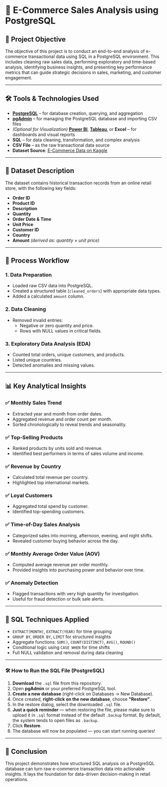 # 🛒 E-Commerce Sales Analysis using PostgreSQL


## 🧾 Project Objective

The objective of this project is to conduct an end-to-end analysis of e-commerce transactional data using SQL in a PostgreSQL environment. This includes cleaning raw sales data, performing exploratory and time-based analysis, identifying business insights, and presenting key performance metrics that can guide strategic decisions in sales, marketing, and customer engagement.

---

## 🛠️ Tools & Technologies Used

- [**PostgreSQL**](https://www.postgresql.org/download/) – for database creation, querying, and aggregation  
- [**pgAdmin**](https://www.pgadmin.org/download/) – for managing the PostgreSQL database and importing CSV files
- *(Optional for Visualization)* [**Power BI**](https://powerbi.microsoft.com/downloads/), [**Tableau**](https://www.tableau.com/products/desktop/download), or **Excel** – for dashboards and visual reports
- **SQL** – for data cleaning, transformation, and complex analysis  
- **CSV File** – as the raw transactional data source  
- **Dataset Source**: [E-Commerce Data on Kaggle](https://www.kaggle.com/datasets/carrie1/ecommerce-data?select=data.csv)
  
---

## 📂 Dataset Description

The dataset contains historical transaction records from an online retail store, with the following key fields:

- **Order ID**
- **Product ID**
- **Description**
- **Quantity**
- **Order Date & Time**
- **Unit Price**
- **Customer ID**
- **Country**
- **Amount** *(derived as: quantity × unit price)*

---

## 🔄 Process Workflow

### 1. Data Preparation
- Loaded raw CSV data into PostgreSQL.
- Created a structured table (`cleaned_orders`) with appropriate data types.
- Added a calculated `amount` column.

### 2. Data Cleaning
- Removed invalid entries:
  - Negative or zero quantity and price.
  - Rows with NULL values in critical fields.

### 3. Exploratory Data Analysis (EDA)
- Counted total orders, unique customers, and products.
- Listed unique countries.
- Detected anomalies and missing values.

---

## 📊 Key Analytical Insights

### ✅ Monthly Sales Trend
- Extracted year and month from order dates.
- Aggregated revenue and order count per month.
- Sorted chronologically to reveal trends and seasonality.

### ✅ Top-Selling Products
- Ranked products by units sold and revenue.
- Identified best performers in terms of sales volume and income.

### ✅ Revenue by Country
- Calculated total revenue per country.
- Highlighted top international markets.

### ✅ Loyal Customers
- Aggregated total spend by customer.
- Identified top-spending customers.

### ✅ Time-of-Day Sales Analysis
- Categorized sales into morning, afternoon, evening, and night shifts.
- Revealed customer buying behavior across the day.

### ✅ Monthly Average Order Value (AOV)
- Computed average revenue per order monthly.
- Provided insights into purchasing power and behavior over time.

### ✅ Anomaly Detection
- Flagged transactions with very high quantity for investigation.
- Useful for fraud detection or bulk sale alerts.

---

## 🧠 SQL Techniques Applied

- `EXTRACT(MONTH)`, `EXTRACT(YEAR)` for time grouping
- `GROUP BY`, `ORDER BY`, `LIMIT` for structured insights
- Aggregate functions: `SUM()`, `COUNT(DISTINCT)`, `AVG()`, `ROUND()`
- Conditional logic using `CASE WHEN` for time shifts
- Full NULL validation and removal during data cleaning

---

### 🛠️ How to Run the SQL File (PostgreSQL)

1. **Download** the `.sql` file from this repository.
2. Open **pgAdmin** or your preferred PostgreSQL tool.
3. **Create a new database** (right-click on Databases → New Database).
4. Once created, **right-click on the new database**, choose **"Restore"**.
5. In the restore dialog, select the downloaded `.sql` file.  
6. **Just a quick reminder** — when restoring the file, please make sure to upload it in `.sql` format instead of the default `.backup` format. By default, the system tends to open files as `.backup`.
7. Click **Restore**.
8. The database will now be populated — you can start running queries!

---

## 📌 Conclusion
This project demonstrates how structured SQL analysis on a PostgreSQL database can turn raw e-commerce transaction data into actionable insights. It lays the foundation for data-driven decision-making in retail operations.
